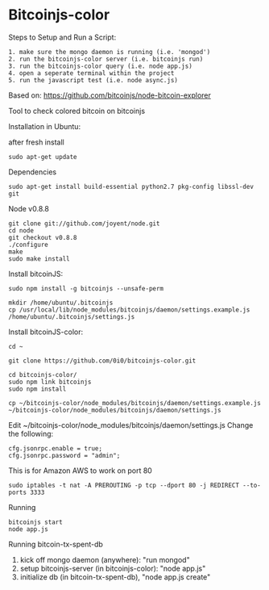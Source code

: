 Bitcoinjs-color
===============

Steps to Setup and Run a Script:

    1. make sure the mongo daemon is running (i.e. 'mongod')
    2. run the bitcoinjs-color server (i.e. bitcoinjs run)
    3. run the bitcoinjs-color query (i.e. node app.js)
    4. open a seperate terminal within the project 
    5. run the javascript test (i.e. node async.js)
    

Based on: https://github.com/bitcoinjs/node-bitcoin-explorer

Tool to check colored bitcoin on bitcoinjs

Installation in Ubuntu:

after fresh install

    sudo apt-get update

Dependencies

    sudo apt-get install build-essential python2.7 pkg-config libssl-dev git

Node v0.8.8

    git clone git://github.com/joyent/node.git
    cd node
    git checkout v0.8.8
    ./configure
    make
    sudo make install

Install bitcoinJS:

    sudo npm install -g bitcoinjs --unsafe-perm

    mkdir /home/ubuntu/.bitcoinjs
    cp /usr/local/lib/node_modules/bitcoinjs/daemon/settings.example.js /home/ubuntu/.bitcoinjs/settings.js

Install bitcoinJS-color:

    cd ~

    git clone https://github.com/0i0/bitcoinjs-color.git

    cd bitcoinjs-color/
    sudo npm link bitcoinjs
    sudo npm install

    cp ~/bitcoinjs-color/node_modules/bitcoinjs/daemon/settings.example.js ~/bitcoinjs-color/node_modules/bitcoinjs/daemon/settings.js

Edit ~/bitcoinjs-color/node_modules/bitcoinjs/daemon/settings.js
Change the following:

    cfg.jsonrpc.enable = true;
    cfg.jsonrpc.password = "admin";

This is for Amazon AWS to work on port 80

    sudo iptables -t nat -A PREROUTING -p tcp --dport 80 -j REDIRECT --to-ports 3333

Running

    bitcoinjs start
    node app.js
    
Running bitcoin-tx-spent-db
  1. kick off mongo daemon (anywhere): "run mongod" 
  2. setup bitcoinjs-server (in bitcoinjs-color): "node app.js"
  2. initialize db (in bitcoin-tx-spent-db), "node app.js create"